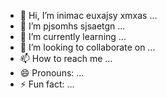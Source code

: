 - 👋 Hi, I’m inimac euxajsy xmxas ... 
- 👀 I’m pjsomhs sjsaetgn ...
- 🌱 I’m currently learning ...
- 💞️ I’m looking to collaborate on ...
- 📫 How to reach me ...
- 😄 Pronouns: ...
- ⚡ Fun fact: ...

<!---
Vuminhhoang45125/Vuminhhoang45125 is a ✨ special ✨ repository because its `README.md` (this file) appears on your GitHub profile.
You can click the Preview link to take a look at your changes.
--->
